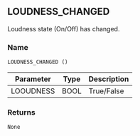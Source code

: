 ## LOUDNESS\_CHANGED

Loudness state (On/Off) has changed.


### Name

`LOUDNESS_CHANGED ()`


| Parameter | Type | Description |
| --------- | ---- | ----------- |
| LOOUDNESS | BOOL | True/False  |


### Returns

`None`
